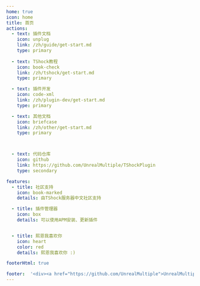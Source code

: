 ```yaml
---
home: true
icon: home
title: 首页
actions:
  - text: 插件文档
    icon: unplug
    link: /zh/guide/get-start.md
    type: primary
  
  - text: TShock教程
    icon: book-check
    link: /zh/tshock/get-start.md
    type: primary

  - text: 插件开发
    icon: code-xml
    link: /zh/plugin-dev/get-start.md
    type: primary

  - text: 其他文档
    icon: briefcase
    link: /zh/other/get-start.md
    type: primary



  - text: 代码仓库
    icon: github
    link: https://github.com/UnrealMultiple/TShockPlugin
    type: secondary

features:
  - title: 社区支持
    icon: book-marked
    details: 由TShock服务器中文社区支持

  - title: 插件管理器
    icon: box
    details: 可以使用APM安装、更新插件


  - title: 熙恩我喜欢你
    icon: heart
    color: red
    details: 熙恩我喜欢你 :)

footerHtml: true

footer:  '<div><a href="https://github.com/UnrealMultiple">UnrealMultiple</a> | <a href="https://beian.miit.gov.cn/">闽ICP备2024057933号-1</a> | <a href="https://www.gnu.org/licenses/gpl-3.0.zh-cn.html">GPL-3.0许可证</a></div>'
---
```











